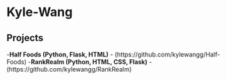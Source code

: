 <h1> Kyle-Wang </h1>

<h2> Projects </h2>
  -<b>Half Foods (Python, Flask, HTML)</b>
      - (https://github.com/kylewangg/Half-Foods)
  -<b>RankRealm (Python, HTML, CSS, Flask)</b>
      - (https://github.com/kylewangg/RankRealm)
  
